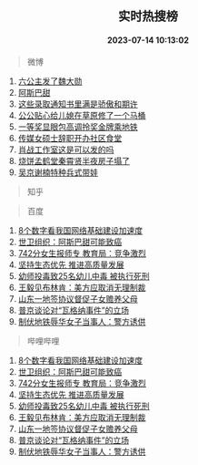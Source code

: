 <div align="center"><h2>实时热搜榜</h2><h4>2023-07-14 10:13:02</h4></div>

> 微博  

1. [六公主发了魏大勋](https://s.weibo.com/weibo?q=%23%E5%85%AD%E5%85%AC%E4%B8%BB%E5%8F%91%E4%BA%86%E9%AD%8F%E5%A4%A7%E5%8B%8B%23&t=31&band_rank=1&Refer=top)<br />
2. [阿斯巴甜](https://s.weibo.com/weibo?q=%E9%98%BF%E6%96%AF%E5%B7%B4%E7%94%9C&t=31&band_rank=2&Refer=top)<br />
3. [这些录取通知书里满是骄傲和期许](https://s.weibo.com/weibo?q=%23%E8%BF%99%E4%BA%9B%E5%BD%95%E5%8F%96%E9%80%9A%E7%9F%A5%E4%B9%A6%E9%87%8C%E6%BB%A1%E6%98%AF%E9%AA%84%E5%82%B2%E5%92%8C%E6%9C%9F%E8%AE%B8%23&t=31&band_rank=3&Refer=top)<br />
4. [公公贴心给儿媳在草原修了一个马桶](https://s.weibo.com/weibo?q=%23%E5%85%AC%E5%85%AC%E8%B4%B4%E5%BF%83%E7%BB%99%E5%84%BF%E5%AA%B3%E5%9C%A8%E8%8D%89%E5%8E%9F%E4%BF%AE%E4%BA%86%E4%B8%80%E4%B8%AA%E9%A9%AC%E6%A1%B6%23&t=31&band_rank=4&Refer=top)<br />
5. [一等奖显眼包高调拎奖金牌乘地铁](https://s.weibo.com/weibo?q=%23%E4%B8%80%E7%AD%89%E5%A5%96%E6%98%BE%E7%9C%BC%E5%8C%85%E9%AB%98%E8%B0%83%E6%8B%8E%E5%A5%96%E9%87%91%E7%89%8C%E4%B9%98%E5%9C%B0%E9%93%81%23&t=31&band_rank=5&Refer=top)<br />
6. [传媒女硕士辞职开办社区食堂](https://s.weibo.com/weibo?q=%23%E4%BC%A0%E5%AA%92%E5%A5%B3%E7%A1%95%E5%A3%AB%E8%BE%9E%E8%81%8C%E5%BC%80%E5%8A%9E%E7%A4%BE%E5%8C%BA%E9%A3%9F%E5%A0%82%23&t=31&band_rank=6&Refer=top)<br />
7. [肖战工作室这是可以发的吗](https://s.weibo.com/weibo?q=%23%E8%82%96%E6%88%98%E5%B7%A5%E4%BD%9C%E5%AE%A4%E8%BF%99%E6%98%AF%E5%8F%AF%E4%BB%A5%E5%8F%91%E7%9A%84%E5%90%97%23&t=31&band_rank=7&Refer=top)<br />
8. [烧饼孟鹤堂秦霄贤半夜房子塌了](https://s.weibo.com/weibo?q=%23%E7%83%A7%E9%A5%BC%E5%AD%9F%E9%B9%A4%E5%A0%82%E7%A7%A6%E9%9C%84%E8%B4%A4%E5%8D%8A%E5%A4%9C%E6%88%BF%E5%AD%90%E5%A1%8C%E4%BA%86%23&t=31&band_rank=8&Refer=top)<br />
9. [吴京谢楠特种兵式带娃](https://s.weibo.com/weibo?q=%23%E5%90%B4%E4%BA%AC%E8%B0%A2%E6%A5%A0%E7%89%B9%E7%A7%8D%E5%85%B5%E5%BC%8F%E5%B8%A6%E5%A8%83%23&t=31&band_rank=9&Refer=top)<br />

> 知乎  


> 百度  

1. [8个数字看我国网络基础建设加速度](https://www.baidu.com/s?wd=8%E4%B8%AA%E6%95%B0%E5%AD%97%E7%9C%8B%E6%88%91%E5%9B%BD%E7%BD%91%E7%BB%9C%E5%9F%BA%E7%A1%80%E5%BB%BA%E8%AE%BE%E5%8A%A0%E9%80%9F%E5%BA%A6&sa=fyb_news&rsv_dl=fyb_news)<br />
2. [世卫组织：阿斯巴甜可能致癌](https://www.baidu.com/s?wd=%E4%B8%96%E5%8D%AB%E7%BB%84%E7%BB%87%EF%BC%9A%E9%98%BF%E6%96%AF%E5%B7%B4%E7%94%9C%E5%8F%AF%E8%83%BD%E8%87%B4%E7%99%8C&sa=fyb_news&rsv_dl=fyb_news)<br />
3. [742分女生报师专 教育局：竞争激烈](https://www.baidu.com/s?wd=742%E5%88%86%E5%A5%B3%E7%94%9F%E6%8A%A5%E5%B8%88%E4%B8%93+%E6%95%99%E8%82%B2%E5%B1%80%EF%BC%9A%E7%AB%9E%E4%BA%89%E6%BF%80%E7%83%88&sa=fyb_news&rsv_dl=fyb_news)<br />
4. [坚持生态优先 推进高质量发展](https://www.baidu.com/s?wd=%E5%9D%9A%E6%8C%81%E7%94%9F%E6%80%81%E4%BC%98%E5%85%88+%E6%8E%A8%E8%BF%9B%E9%AB%98%E8%B4%A8%E9%87%8F%E5%8F%91%E5%B1%95&sa=fyb_news&rsv_dl=fyb_news)<br />
5. [幼师投毒致25名幼儿中毒 被执行死刑](https://www.baidu.com/s?wd=%E5%B9%BC%E5%B8%88%E6%8A%95%E6%AF%92%E8%87%B425%E5%90%8D%E5%B9%BC%E5%84%BF%E4%B8%AD%E6%AF%92+%E8%A2%AB%E6%89%A7%E8%A1%8C%E6%AD%BB%E5%88%91&sa=fyb_news&rsv_dl=fyb_news)<br />
6. [王毅见布林肯：美方应取消无理制裁](https://www.baidu.com/s?wd=%E7%8E%8B%E6%AF%85%E8%A7%81%E5%B8%83%E6%9E%97%E8%82%AF%EF%BC%9A%E7%BE%8E%E6%96%B9%E5%BA%94%E5%8F%96%E6%B6%88%E6%97%A0%E7%90%86%E5%88%B6%E8%A3%81&sa=fyb_news&rsv_dl=fyb_news)<br />
7. [山东一地签协议督促子女赡养父母](https://www.baidu.com/s?wd=%E5%B1%B1%E4%B8%9C%E4%B8%80%E5%9C%B0%E7%AD%BE%E5%8D%8F%E8%AE%AE%E7%9D%A3%E4%BF%83%E5%AD%90%E5%A5%B3%E8%B5%A1%E5%85%BB%E7%88%B6%E6%AF%8D&sa=fyb_news&rsv_dl=fyb_news)<br />
8. [普京谈论对“瓦格纳事件”的立场](https://www.baidu.com/s?wd=%E6%99%AE%E4%BA%AC%E8%B0%88%E8%AE%BA%E5%AF%B9%E2%80%9C%E7%93%A6%E6%A0%BC%E7%BA%B3%E4%BA%8B%E4%BB%B6%E2%80%9D%E7%9A%84%E7%AB%8B%E5%9C%BA&sa=fyb_news&rsv_dl=fyb_news)<br />
9. [制伏地铁辱华女子当事人：警方诱供](https://www.baidu.com/s?wd=%E5%88%B6%E4%BC%8F%E5%9C%B0%E9%93%81%E8%BE%B1%E5%8D%8E%E5%A5%B3%E5%AD%90%E5%BD%93%E4%BA%8B%E4%BA%BA%EF%BC%9A%E8%AD%A6%E6%96%B9%E8%AF%B1%E4%BE%9B&sa=fyb_news&rsv_dl=fyb_news)<br />

> 哔哩哔哩  

1. [8个数字看我国网络基础建设加速度](https://www.baidu.com/s?wd=8%E4%B8%AA%E6%95%B0%E5%AD%97%E7%9C%8B%E6%88%91%E5%9B%BD%E7%BD%91%E7%BB%9C%E5%9F%BA%E7%A1%80%E5%BB%BA%E8%AE%BE%E5%8A%A0%E9%80%9F%E5%BA%A6&sa=fyb_news&rsv_dl=fyb_news)<br />
2. [世卫组织：阿斯巴甜可能致癌](https://www.baidu.com/s?wd=%E4%B8%96%E5%8D%AB%E7%BB%84%E7%BB%87%EF%BC%9A%E9%98%BF%E6%96%AF%E5%B7%B4%E7%94%9C%E5%8F%AF%E8%83%BD%E8%87%B4%E7%99%8C&sa=fyb_news&rsv_dl=fyb_news)<br />
3. [742分女生报师专 教育局：竞争激烈](https://www.baidu.com/s?wd=742%E5%88%86%E5%A5%B3%E7%94%9F%E6%8A%A5%E5%B8%88%E4%B8%93+%E6%95%99%E8%82%B2%E5%B1%80%EF%BC%9A%E7%AB%9E%E4%BA%89%E6%BF%80%E7%83%88&sa=fyb_news&rsv_dl=fyb_news)<br />
4. [坚持生态优先 推进高质量发展](https://www.baidu.com/s?wd=%E5%9D%9A%E6%8C%81%E7%94%9F%E6%80%81%E4%BC%98%E5%85%88+%E6%8E%A8%E8%BF%9B%E9%AB%98%E8%B4%A8%E9%87%8F%E5%8F%91%E5%B1%95&sa=fyb_news&rsv_dl=fyb_news)<br />
5. [幼师投毒致25名幼儿中毒 被执行死刑](https://www.baidu.com/s?wd=%E5%B9%BC%E5%B8%88%E6%8A%95%E6%AF%92%E8%87%B425%E5%90%8D%E5%B9%BC%E5%84%BF%E4%B8%AD%E6%AF%92+%E8%A2%AB%E6%89%A7%E8%A1%8C%E6%AD%BB%E5%88%91&sa=fyb_news&rsv_dl=fyb_news)<br />
6. [王毅见布林肯：美方应取消无理制裁](https://www.baidu.com/s?wd=%E7%8E%8B%E6%AF%85%E8%A7%81%E5%B8%83%E6%9E%97%E8%82%AF%EF%BC%9A%E7%BE%8E%E6%96%B9%E5%BA%94%E5%8F%96%E6%B6%88%E6%97%A0%E7%90%86%E5%88%B6%E8%A3%81&sa=fyb_news&rsv_dl=fyb_news)<br />
7. [山东一地签协议督促子女赡养父母](https://www.baidu.com/s?wd=%E5%B1%B1%E4%B8%9C%E4%B8%80%E5%9C%B0%E7%AD%BE%E5%8D%8F%E8%AE%AE%E7%9D%A3%E4%BF%83%E5%AD%90%E5%A5%B3%E8%B5%A1%E5%85%BB%E7%88%B6%E6%AF%8D&sa=fyb_news&rsv_dl=fyb_news)<br />
8. [普京谈论对“瓦格纳事件”的立场](https://www.baidu.com/s?wd=%E6%99%AE%E4%BA%AC%E8%B0%88%E8%AE%BA%E5%AF%B9%E2%80%9C%E7%93%A6%E6%A0%BC%E7%BA%B3%E4%BA%8B%E4%BB%B6%E2%80%9D%E7%9A%84%E7%AB%8B%E5%9C%BA&sa=fyb_news&rsv_dl=fyb_news)<br />
9. [制伏地铁辱华女子当事人：警方诱供](https://www.baidu.com/s?wd=%E5%88%B6%E4%BC%8F%E5%9C%B0%E9%93%81%E8%BE%B1%E5%8D%8E%E5%A5%B3%E5%AD%90%E5%BD%93%E4%BA%8B%E4%BA%BA%EF%BC%9A%E8%AD%A6%E6%96%B9%E8%AF%B1%E4%BE%9B&sa=fyb_news&rsv_dl=fyb_news)<br />
